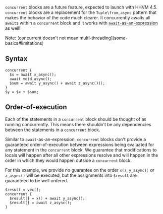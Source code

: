 `concurrent` blocks are a future feature, expected to launch with HHVM 4.5. `concurrent` blocks are a replacement for the `Tuple\from_async` pattern that makes the behavior of the code much clearer. It concurrently awaits all `await`s within a `concurrent` block and it works with [`await`-as-an-expression](await-as-an-expression.md) as well!

Note: (concurrent doesn't not mean multi-threading](some-basics#limitations)

## Syntax

```
concurrent {
  $x = await x_async();
  await void_async();
  $sum = await y_async() + await z_async()();
}
$y = $x + $sum;
```

## Order-of-execution

Each of the statements in a `concurrent` block should be thought of as running concurrently. This means there shouldn't be any dependencies between the statements in a `concurrent` block.

Similar to `await`-as-an-expression, `concurrent` blocks don't provide a guaranteed order-of-execution between expressions being evaluated for any statement in the `concurrent` block. We guarantee that modifications to locals will happen after all other expressions resolve and will happen in the order in which they would happen outside a `concurrent` block.

For this example, we provide no guarantee on the order `x()`, `y_async()` or `z_async()` will be executed, but the assignments into `$result` are guaranteed to be well ordered.

```
$result = vec[];
concurrent {
  $result[] = x() + await y_async();
  $result[] = await z_async();
}
```
